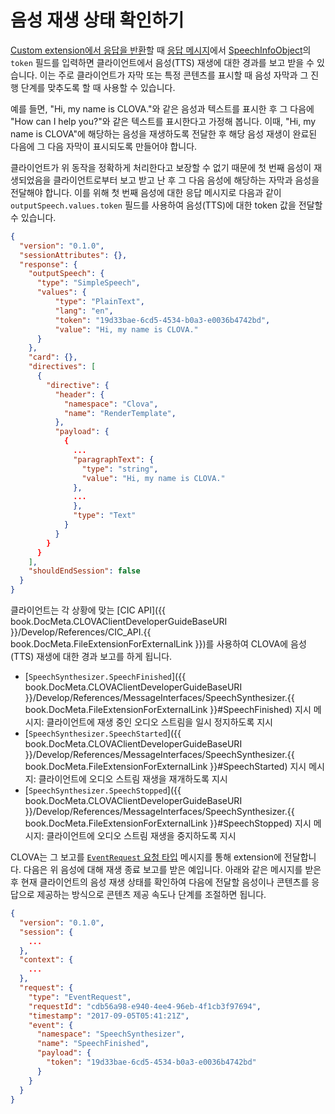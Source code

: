 # 음성 재생 상태 확인하기

[Custom extension에서 응답을 반환](/Develop/Guides/Build_Custom_Extension.md#ReturnCustomExtensionResponse)할 때 [응답 메시지](/Develop/References/Custom_Extension_Message.md#CustomExtResponseMessage)에서 [SpeechInfoObject](/Develop/References/Custom_Extension_Message.html#CustomExtSpeechInfoObject)의 `token` 필드를 입력하면 클라이언트에서 음성(TTS) 재생에 대한 경과를 보고 받을 수 있습니다. 이는 주로 클라이언트가 자막 또는 특정 콘텐츠를 표시할 때 음성 자막과 그 진행 단계를 맞추도록 할 때 사용할 수 있습니다.

예를 들면, "Hi, my name is CLOVA."와 같은 음성과 텍스트를 표시한 후 그 다음에 "How can I help you?"와 같은 텍스트를 표시한다고 가정해 봅니다. 이때, "Hi, my name is CLOVA"에 해당하는 음성을 재생하도록 전달한 후 해당 음성 재생이 완료된 다음에 그 다음 자막이 표시되도록 만들어야 합니다.

클라이언트가 위 동작을 정확하게 처리한다고 보장할 수 없기 때문에 첫 번째 음성이 재생되었음을 클라이언트로부터 보고 받고 난 후 그 다음 음성에 해당하는 자막과 음성을 전달해야 합니다. 이를 위해 첫 번째 음성에 대한 응답 메시지로 다음과 같이 `outputSpeech.values.token` 필드를 사용하여 음성(TTS)에 대한 token 값을 전달할 수 있습니다.

```json
{
  "version": "0.1.0",
  "sessionAttributes": {},
  "response": {
    "outputSpeech": {
      "type": "SimpleSpeech",
      "values": {
          "type": "PlainText",
          "lang": "en",
          "token": "19d33bae-6cd5-4534-b0a3-e0036b4742bd",
          "value": "Hi, my name is CLOVA."
      }
    },
    "card": {},
    "directives": [
      {
        "directive": {
          "header": {
            "namespace": "Clova",
            "name": "RenderTemplate",
          },
          "payload": {
            {
              ...
              "paragraphText": {
                "type": "string",
                "value": "Hi, my name is CLOVA."
              },
              ...
              },
              "type": "Text"
            }
          }
        }
      }
    ],
    "shouldEndSession": false
  }
}
```

클라이언트는 각 상황에 맞는 [CIC API]({{ book.DocMeta.CLOVAClientDeveloperGuideBaseURI }}/Develop/References/CIC_API.{{ book.DocMeta.FileExtensionForExternalLink }})를 사용하여 CLOVA에 음성(TTS) 재생에 대한 경과 보고를 하게 됩니다.

* [`SpeechSynthesizer.SpeechFinished`]({{ book.DocMeta.CLOVAClientDeveloperGuideBaseURI }}/Develop/References/MessageInterfaces/SpeechSynthesizer.{{ book.DocMeta.FileExtensionForExternalLink }}#SpeechFinished) 지시 메시지: 클라이언트에 재생 중인 오디오 스트림을 일시 정지하도록 지시
* [`SpeechSynthesizer.SpeechStarted`]({{ book.DocMeta.CLOVAClientDeveloperGuideBaseURI }}/Develop/References/MessageInterfaces/SpeechSynthesizer.{{ book.DocMeta.FileExtensionForExternalLink }}#SpeechStarted) 지시 메시지: 클라이언트에 오디오 스트림 재생을 재개하도록 지시
* [`SpeechSynthesizer.SpeechStopped`]({{ book.DocMeta.CLOVAClientDeveloperGuideBaseURI }}/Develop/References/MessageInterfaces/SpeechSynthesizer.{{ book.DocMeta.FileExtensionForExternalLink }}#SpeechStopped) 지시 메시지: 클라이언트에 오디오 스트림 재생을 중지하도록 지시

CLOVA는 그 보고를 [`EventRequest` 요청 타입](/Develop/References/Custom_Extension_Message.md#CustomExtEventRequest) 메시지를 통해 extension에 전달합니다. 다음은 위 음성에 대해 재생 종료 보고를 받은 예입니다. 아래와 같은 메시지를 받은 후 현재 클라이언트의 음성 재생 상태를 확인하여 다음에 전달할 음성이나 콘텐츠를 응답으로 제공하는 방식으로 콘텐츠 제공 속도나 단계를 조절하면 됩니다.

```json
{
  "version": "0.1.0",
  "session": {
    ...
  },
  "context": {
    ...
  },
  "request": {
    "type": "EventRequest",
    "requestId": "cdb56a98-e940-4ee4-96eb-4f1cb3f97694",
    "timestamp": "2017-09-05T05:41:21Z",
    "event": {
      "namespace": "SpeechSynthesizer",
      "name": "SpeechFinished",
      "payload": {
        "token": "19d33bae-6cd5-4534-b0a3-e0036b4742bd"
      }
    }
  }
}
```
